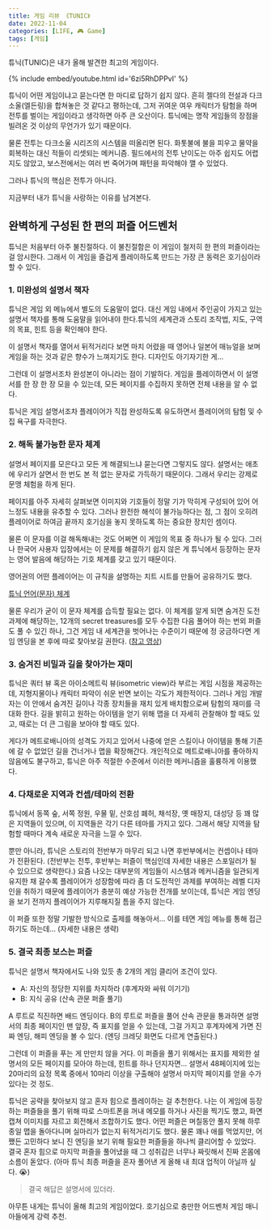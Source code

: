 ```yaml
---
title: 게임 리뷰 《TUNIC》
date: 2022-11-04
categories: [LIFE, 🎮 Game]
tags: [게임]
---
```


튜닉(TUNIC)은 내가 올해 발견한 최고의 게임이다.

{% include embed/youtube.html id='6zi5RhDPPvI' %}

튜닉이 어떤 게임이냐고 묻는다면 한 마디로 답하기 쉽지 않다. 흔히 젤다의 전설과 다크소울(엘든링)을 합쳐놓은 것 같다고 평하는데, 그저 귀여운 여우 캐릭터가 탐험을 하며 전투를 벌이는 게임이라고 생각하면 아주 큰 오산이다. 튜닉에는 명작 게임들의 장점을 빌려온 것 이상의 무언가가 있기 때문이다.

물론 전투는 다크소울 시리즈의 시스템을 떠올리면 된다. 화톳불에 불을 피우고 물약을 회복하는 대신 적들이 리셋되는 메커니즘. 필드에서의 전투 난이도는 아주 쉽지도 어렵지도 않았고, 보스전에서는 여러 번 죽어가며 패턴을 파악해야 깰 수 있었다.

그러나 튜닉의 핵심은 전투가 아니다.

지금부터 내가 튜닉을 사랑하는 이유를 남겨본다.

## 완벽하게 구성된 한 편의 퍼즐 어드벤처

튜닉은 처음부터 아주 불친절하다. 이 불친절함은 이 게임이 철저히 한 편의 퍼즐이라는 걸 암시한다. 그래서 이 게임을 즐겁게 플레이하도록 만드는 가장 큰 동력은 호기심이라 할 수 있다.

### 1. 미완성의 설명서 책자

튜닉은 게임 외 메뉴에서 별도의 도움말이 없다. 대신 게임 내에서 주인공이 가지고 있는 설명서 책자를 통해 도움말을 읽어내야 한다.튜닉의 세계관과 스토리 조작법, 지도, 구역의 목표, 힌트 등을 확인해야 한다.

이 설명서 책자를 열어서 뒤적거리다 보면 마치 어렸을 때 영어나 일본어 매뉴얼을 보며 게임을 하는 것과 같은 향수가 느껴지기도 한다. 디자인도 아기자기한 게…

그런데 이 설명서조차 완성본이 아니라는 점이 기발하다. 게임을 플레이하면서 이 설명서를 한 장 한 장 모을 수 있는데, 모든 페이지를 수집하지 못하면 전체 내용을 알 수 없다.

튜닉은 게임 설명서조차 플레이어가 직접 완성하도록 유도하면서 플레이어의 탐험 및 수집 욕구를 자극한다.

### 2. 해독 불가능한 문자 체계

설명서 페이지를 모은다고 모든 게 해결되느냐 묻는다면 그렇지도 않다. 설명서는 애초에 우리가 살면서 한 번도 본 적 없는 문자로 가득하기 때문이다. 그래서 우리는 강제로 문맹 체험을 하게 된다.

페이지를 아주 자세히 살펴보면 이미지와 기호들이 정말 기가 막히게 구성되어 있어 어느정도 내용을 유추할 수 있다. 그러나 완전한 해석이 불가능하다는 점, 그 점이 오히려 플레이어로 하여금 끝까지 호기심을 놓지 못하도록 하는 중요한 장치인 셈이다.

물론 이 문자를 이걸 해독해내는 것도 어쩌면 이 게임의 목표 중 하나가 될 수 있다. 그러나 한국어 사용자 입장에서는 이 문제를 해결하기 쉽지 않은 게 튜닉에서 등장하는 문자는 영어 발음에 해당하는 기호 체계를 갖고 있기 때문이다.

영어권의 어떤 플레이어는 이 규칙을 설명하는 치트 시트를 만들어 공유하기도 했다.

[튜닉 언어(문자) 체계](https://tunic.wiki/uploads/images/gallery/2022-03/RMhtrunic-new.png)

물론 우리가 굳이 이 문자 체계를 습득할 필요는 없다. 이 체계를 알게 되면 숨겨진 도전 과제에 해당하는, 12개의 secret treasures를 모두 수집한 다음 풀어야 하는 번외 퍼즐도 풀 수 있긴 하나, 그건 게임 내 세계관을 벗어나는 수준이기 때문에 정 궁금하다면 게임 엔딩을 본 후에 따로 찾아보길 권한다. ([참고 영상](https://youtu.be/n6JrsseVEHs))

### 3. 숨겨진 비밀과 길을 찾아가는 재미

튜닉은 쿼터 뷰 혹은 아이소메트릭 뷰(isometric view)라 부르는 게임 시점을 제공하는데, 지형지물이나 캐릭터 파악이 쉬운 반면 보이는 각도가 제한적이다. 그러나 게임 개발자는 이 안에서 숨겨진 길이나 각종 장치들을 재치 있게 배치함으로써 탐험의 재미를 극대화 한다. 길을 밝히고 원하는 아이템을 얻기 위해 맵을 더 자세히 관찰해야 할 때도 있고, 때로는 더 큰 그림을 보아야 할 때도 있다.

게다가 메트로배니아의 성격도 가지고 있어서 나중에 얻은 스킬이나 아이템을 통해 기존에 갈 수 없었던 길을 건너거나 맵을 확장해간다. 개인적으로 메트로배니아를 좋아하지 않음에도 불구하고, 튜닉은 아주 적절한 수준에서 이러한 메커니즘을 훌륭하게 이용했다.

### 4. 다채로운 지역과 컨셉/테마의 전환

튜닉에서 동쪽 숲, 서쪽 정원, 우물 밑, 산호섬 폐허, 채석장, 옛 매장지, 대성당 등 꽤 많은 지역들이 있으며, 이 지역들은 각기 다른 테마를 가지고 있다. 그래서 해당 지역을 탐험할 때마다 계속 새로운 자극을 느낄 수 있다.

뿐만 아니라, 튜닉은 스토리의 전반부가 마무리 되고 나면 후반부에서는 컨셉이나 테마가 전환된다. (전반부는 전투, 후반부는 퍼즐이 핵심인데 자세한 내용은 스포일러가 될 수 있으므로 생략한다.) 요즘 나오는 대부분의 게임들이 시스템과 메커니즘을 일관되게 유지한 채 갈수록 플레이어가 성장함에 따라 좀 더 도전적인 과제를 부여하는 레벨 디자인을 취하기 때문에 플레이어가 충분히 예상 가능한 전개를 보이는데, 튜닉은 게임 엔딩을 보기 전까지 플레이어가 지루해지질 틈을 주지 않는다.

이 퍼즐 또한 정말 기발한 방식으로 출제를 해놓아서… 이를 테면 게임 메뉴를 통해 접근하기도 하는데… (자세한 내용은 생략)

### 5. 결국 최종 보스는 퍼즐

튜닉은 설명서 책자에서도 나와 있듯 총 2개의 게임 클리어 조건이 있다.

- A: 자신의 정당한 지위를 차지하라 (후계자와 싸워 이기기)
- B: 지식 공유 (산속 관문 퍼즐 풀기)

A 루트로 직진하면 배드 엔딩이다. B의 루트로 퍼즐을 풀어 산속 관문을 통과하면 설명서의 최종 페이지인 맨 앞장, 즉 표지를 얻을 수 있는데, 그걸 가지고 후계자에게 가면 진짜 엔딩, 해피 엔딩을 볼 수 있다. (엔딩 크레딧 화면도 다르게 연출된다.)

그런데 이 퍼즐을 푸는 게 만만치 않을 거다. 이 퍼즐을 풀기 위해서는 표지를 제외한 설명서의 모든 페이지를 모아야 하는데, 힌트를 하나 던지자면… 설명서 48페이지에 있는 20마리의 요정 목록 중에서 10마리 이상을 구출해야 설명서 마지막 페이지를 얻을 수가 있다는 것 정도.

튜닉은 공략을 찾아보지 않고 혼자 힘으로 플레이하는 걸 추천한다. 나는 이 게임에 등장하는 퍼즐들을 풀기 위해 따로 스마트폰을 꺼내 메모를 하거나 사진을 찍기도 했고, 화면 캡쳐 이미지를 자르고 회전해서 조합하기도 했다. 어떤 퍼즐은 며칠동안 풀지 못해 하루 종일 맵을 돌아다니며 실마리가 없는지 뒤적거리기도 했다. 물론 꽤나 애를 먹었지만, 어쨌든 고민하다 보니 진 엔딩을 보기 위해 필요한 퍼즐들을 하나씩 클리어할 수 있었다. 결국 혼자 힘으로 마지막 퍼즐을 풀어냈을 때 그 성취감은 너무나 짜릿해서 진짜 온몸에 소름이 돋았다. (아마 튜닉 최종 퍼즐을 혼자 풀어낸 게 올해 내 최대 업적이 아닐까 싶다. 😭)

>결국 해답은 설명서에 있더라.

아무튼 내게는 튜닉이 올해 최고의 게임이었다. 호기심으로 충만한 어드벤처 게임 매니아들에게 강력 추천.